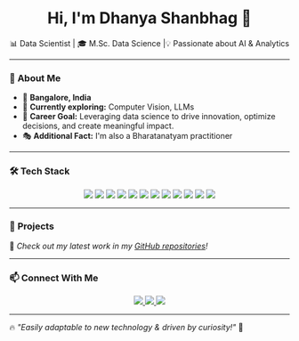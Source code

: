 <h1 align="center">Hi, I'm Dhanya Shanbhag 👋</h1>  
<p align="center">  
 📊 Data Scientist | 🎓 M.Sc. Data Science |💡 Passionate about AI & Analytics  
</p>  

---

### 🚀 **About Me**  
- 📍 **Bangalore, India**  
- 🌱 **Currently exploring:** Computer Vision, LLMs  
- 🎯 **Career Goal:** Leveraging data science to drive innovation, optimize decisions, and create meaningful impact.  
- 🎭 **Additional Fact:** I'm also a Bharatanatyam practitioner  

---

### 🛠️ **Tech Stack**
<p align="center">
  <img src="https://img.shields.io/badge/Python-3776AB?style=for-the-badge&logo=python&logoColor=white"/>
  <img src="https://img.shields.io/badge/SQL-4479A1?style=for-the-badge&logo=postgresql&logoColor=white"/>
  <img src="https://img.shields.io/badge/Machine%20Learning-FF6F00?style=for-the-badge&logo=tensorflow&logoColor=white"/>
  <img src="https://img.shields.io/badge/Deep%20Learning-00599C?style=for-the-badge&logo=pytorch&logoColor=white"/>
  <img src="https://img.shields.io/badge/Computer%20Vision-46A2F1?style=for-the-badge&logo=opencv&logoColor=white"/>
  <img src="https://img.shields.io/badge/LLMs-FF4088?style=for-the-badge&logo=OpenAI&logoColor=white"/>
  <img src="https://img.shields.io/badge/Streamlit-FF4B4B?style=for-the-badge&logo=streamlit&logoColor=white"/>
  <img src="https://img.shields.io/badge/PostgreSQL-336791?style=for-the-badge&logo=postgresql&logoColor=white"/>
  <img src="https://img.shields.io/badge/MongoDB-47A248?style=for-the-badge&logo=mongodb&logoColor=white"/>
  <img src="https://img.shields.io/badge/Kafka-231F20?style=for-the-badge&logo=apachekafka&logoColor=white"/>
  <img src="https://img.shields.io/badge/Power%20BI-F2C811?style=for-the-badge&logo=powerbi&logoColor=black"/>
  <img src="https://img.shields.io/badge/Tableau-E97627?style=for-the-badge&logo=tableau&logoColor=white"/>
</p>

---

### 🌟 **Projects**
📌 *Check out my latest work in my [GitHub repositories](https://github.com/dhanyashanbhag?tab=repositories)!*  

---

### 📫 **Connect With Me**
<p align="center">
  <a href="https://www.linkedin.com/in/YOUR_LINKEDIN/">
    <img src="https://img.shields.io/badge/LinkedIn-DhanyaShanbhag-blue?style=for-the-badge&logo=linkedin" />
  </a>  
  <a href="mailto:dhanyashanbhag@outlook.com">
    <img src="https://img.shields.io/badge/Email-dhanyashanbhag%40outlook.com-red?style=for-the-badge&logo=gmail" />
  </a>  
  <a href="https://github.com/dhanyashanbhag">
    <img src="https://img.shields.io/badge/GitHub-dhanyashanbhag-black?style=for-the-badge&logo=github" />
  </a>  
</p>

---

🔥 _"Easily adaptable to new technology & driven by curiosity!"_ 🚀  
